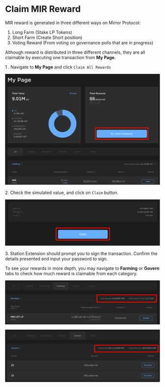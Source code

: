 # Claim MIR Reward

MIR reward is generated in three different ways on Mirror Protocol:

1. Long Farm (Stake LP Tokens)
2. Short Farm (Create Short position)
3. Voting Reward (From voting on governance polls that are in progress)

Although reward is distributed in three different channels, they are all claimable by executing one transaction from **My Page.**&#x20;

1 . Navigate to **My Page** and click `Claim All Rewards`

![](<../../.gitbook/assets/image (176).png>)

2\. Check the simulated value, and click on `Claim` button.&#x20;

![](<../../.gitbook/assets/image (179).png>)

3\. Station Extension should prompt you to sign the transaction. Confirm the details presented and input your password to sign.

To see your rewards in more depth, you may navigate to **Farming** or **Govern** tabs to check how much reward is claimable from each category.&#x20;

![](<../../.gitbook/assets/image (174).png>)

![](<../../.gitbook/assets/image (207).png>)
